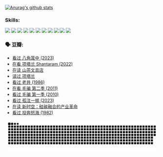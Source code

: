 
[![Anurag's github stats](https://github-readme-stats.vercel.app/api?username=w940853815)](https://github.com/anuraghazra/github-readme-stats)

### Skills:

<code><img height="32" src="https://cdn.jsdelivr.net/npm/simple-icons@v5/icons/python.svg"></code>
<code><img height="32" src="https://cdn.jsdelivr.net/npm/simple-icons@v5/icons/javascript.svg"></code>
<code><img height="32" src="https://cdn.jsdelivr.net/npm/simple-icons@v5/icons/django.svg"></code>
<code><img height="32" src="https://cdn.jsdelivr.net/npm/simple-icons@v5/icons/flask.svg"></code>
<code><img height="32" src="https://cdn.jsdelivr.net/npm/simple-icons@v5/icons/vuetify.svg"></code>
<code><img height="32" src="https://cdn.jsdelivr.net/npm/simple-icons@v5/icons/git.svg"></code>
<code><img height="32" src="https://cdn.jsdelivr.net/npm/simple-icons@v5/icons/docker.svg"></code>
<code><img height="32" src="https://cdn.jsdelivr.net/npm/simple-icons@v5/icons/postgresql.svg"></code>
<code><img height="32" src="https://cdn.jsdelivr.net/npm/simple-icons@v5/icons/elasticsearch.svg"></code>
<code><img height="32" src="https://cdn.jsdelivr.net/npm/simple-icons@v5/icons/macos.svg"></code>
<code><img height="32" src="https://cdn.jsdelivr.net/npm/simple-icons@v5/icons/linux.svg"></code>

### 🗣 豆瓣:

<!-- DOUBAN-ACTIVITIES:START -->
- [看过 八角笼中‎ (2023)](https://www.douban.com/people/136069238/status/4367541707/?_i=94931295)
- [在看 项塔兰 Shantaram‎ (2022)](https://www.douban.com/people/136069238/status/4365497032/?_i=94931295)
- [在读 山茶文具店](https://www.douban.com/people/136069238/status/4364620725/?_i=94931295)
- [读过 项塔兰](https://www.douban.com/people/136069238/status/4364620288/?_i=94931295)
- [看过 老井‎ (1986)](https://www.douban.com/people/136069238/status/4362366672/?_i=94931295)
- [在看 毛骗 第二季‎ (2011)](https://www.douban.com/people/136069238/status/4355752869/?_i=94931295)
- [看过 毛骗 第一季‎ (2010)](https://www.douban.com/people/136069238/status/4355752667/?_i=94931295)
- [看过 孤注一掷‎ (2023)](https://www.douban.com/people/136069238/status/4354774568/?_i=94931295)
- [在读 新时空：硅碳融合的产业革命](https://www.douban.com/people/136069238/status/4348545149/?_i=94931295)
- [看过 投奔怒海‎ (1982)](https://www.douban.com/people/136069238/status/4336696255/?_i=94931295)
<!-- DOUBAN-ACTIVITIES:END -->


![Snake animation](https://raw.githubusercontent.com/w940853815/w940853815/output/github-contribution-grid-snake.svg)

<!--
**w940853815/w940853815** is a ✨ _special_ ✨ repository because its `README.md` (this file) appears on your GitHub profile.

Here are some ideas to get you started:

- 🔭 I’m currently working on ...
- 🌱 I’m currently learning ...
- 👯 I’m looking to collaborate on ...
- 🤔 I’m looking for help with ...
- 💬 Ask me about ...
- 📫 How to reach me: ...
- 😄 Pronouns: ...
- ⚡ Fun fact: ...
-->
